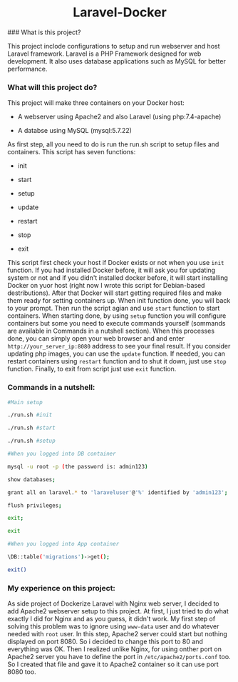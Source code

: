 <h1 align="center"><b>Laravel-Docker</b></h1>
### What is this project?

This project inclode configurations to setup and run webserver and host Laravel framework. Laravel is a PHP Framework designed for web development. It also uses database applications such as MySQL for better performance.

### What will this project do?


This project will make three containers on your Docker host:


* A webserver using Apache2 and also Laravel (using php:7.4-apache)

* A databse using MySQL (mysql:5.7.22)


As first step, all you need to do is run the run.sh script to setup files and containers. This script has seven functions:
* init 

* start

* setup

* update

* restart

* stop

* exit

This script first check your host if Docker exists or not when you use `init` function. If you had installed Docker before, it will ask you for updating system or not and if you didn't installed docker before, it will start installing Docker on yuor host (right now I wrote this script for Debian-based destributions). After that Docker will start getting required files and make them ready for setting containers up. When init function done, you will back to your prompt. Then run the script agian and use `start` function to start containers. When starting done, by using `setup` function you will configure containers but some you need to execute commands yourself (sommands are available in Commands in a nutshell section). When this processes done, you can simply open your web browser and and enter `http://your_server_ip:8080` address to see your final result. If you consider updating php images, you can use the `update` function. If needed, you can restart containers using `restart` function and to shut it down, just use `stop` function. Finally, to exit from script just use `exit` function.

### Commands in a nutshell:

```bash
#Main setup

./run.sh #init

./run.sh #start

./run.sh #setup

#When you logged into DB container

mysql -u root -p (the password is: admin123)

show databases;

grant all on laravel.* to 'laraveluser'@'%' identified by 'admin123';

flush privileges;

exit;

exit

#When you logged into App container

\DB::table('migrations')->get();

exit()
```

### My experience on this project:


As side project of Dockerize Laravel with Nginx web server, I decided to add Apache2 webserver setup to this project. At first, I just tried to do what exactly I did for Nginx and as you guess, it didn't work. My first step of solving this problem was to ignore using `www-data` user and do whatever needed with `root` user. In this step, Apache2 server could start but nothing displayed on port 8080. So i decided to change this port to 80 and everything was OK. Then I realized unlike Nginx, for using onther port on Apache2 server you have to define the port in `/etc/apache2/ports.conf` too. So I created that file and gave it to Apache2 container so it can use port 8080 too.
